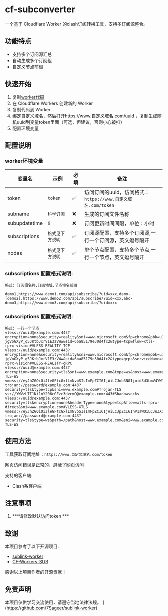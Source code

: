 # cf-subconverter


一个基于 Cloudflare Worker 的clash订阅转换工具，支持多订阅源整合。

## 功能特点

- 支持多个订阅源汇总
- 自动生成多个订阅组
- 自定义节点前缀

## 快速开始

1. 复制[worker代码](https://raw.githubusercontent.com/Zding89/cf-subconverter/refs/heads/main/worker.js)
2. 在 Cloudflare Workers 创建新的 Worker
3. 复制代码到 Worker
4. 绑定自定义域名，然后打开https://www.自定义域名.com/uuid ，复制生成随机uuid到变量token里面（可选，但建议，否则小心被扫）
5. 配置环境变量

## 配置说明

### worker环境变量
| 变量名 | 示例 | 必填 | 备注 | 
|-|-|-|-|
| token | `token` | ✅ | 访问订阅的uuid，访问格式：`https://www.自定义域名.com/token` | 
| subname | `科学订阅` | ❌ | 生成的订阅文件名称 | 
| subupdatetime | `6` | ❌ | 订阅更新时间间隔，单位：小时 |
| subscriptions | `格式见下方说明` | ✅ | 订阅源配置，支持多个订阅源,一行一个订阅源，英文逗号隔开
| nodes | `格式见下方说明` | ✅ | 单个节点配置，支持多个节点,一行一个节点，英文逗号隔开
### subscriptions 配置格式说明:
```
格式: 订阅组名称,订阅地址,节点命名前缀

demo1,https://www.demo1.com/api/subscribe/?uid=xxx,demo-
[demo2],https://www.demo2.com/api/subscribe/?uid=xxx,abc-
demo3,https://www.demo3.com/api/subscribe/?uid=xxx
```
### subscriptions 配置格式说明:
```
格式: 一行一个节点
vless://uuid@example.com:443?encryption=none&security=reality&sni=www.microsoft.com&fp=chrome&pbk=uJtl2VlB0MLClBXB-jgVoGXyP_q5JKtbJxrV1E3zVWw&sid=6ba85179e30d4fc2&type=tcp&flow=xtls-rprx-vision#VLESS-REALITY-TCP
vless://uuid@example.com:443?encryption=none&security=reality&sni=www.microsoft.com&fp=chrome&pbk=uJtl2VlB0MLClBXB-jgVoGXyP_q5JKtbJxrV1E3zVWw&sid=6ba85179e30d4fc2&type=grpc&serviceName=grpcservice&flow=xtls-rprx-vision#VLESS-REALITY-gRPC
vless://uuid@example.com:443?encryption=none&security=tls&sni=www.example.com&type=ws&host=www.example.com&path=%2Fpath#VLESS-TLS-WS
vmess://eyJhZGQiOiJleGFtcGxlLmNvbSIsImFpZCI6IjAiLCJob3N0Ijoid3d3LmV4YW1wbGUuY29tIiwiaWQiOiJ1dWlkIiwibmV0Ijoid3MiLCJwYXRoIjoiL3BhdGgiLCJwb3J0IjoiNDQzIiwicHMiOiJWTWVzcy1UTFMtV1MiLCJzY3kiOiJhdXRvIiwic25pIjoid3d3LmV4YW1wbGUuY29tIiwidGxzIjoidGxzIiwidHlwZSI6IiIsInYiOiIyIn0=
trojan://password@example.com:443?security=tls&type=tcp&sni=www.example.com#Trojan-TLS
ss://YWVzLTI1Ni1nY206cGFzc3dvcmQ@example.com:443#Shadowsocks
vless://uuid@example.com:443?security=tls&encryption=none&headerType=none&type=tcp&flow=xtls-rprx-direct&sni=www.example.com#VLESS-XTLS
vmess://eyJhZGQiOiJleGFtcGxlLmNvbSIsImFpZCI6IjAiLCJpZCI6InV1aWQiLCJuZXQiOiJncnBjIiwicGF0aCI6ImdycGNzZXJ2aWNlIiwicG9ydCI6IjQ0MyIsInBzIjoiVk1lc3MtVExTLWdSUEMiLCJzY3kiOiJhdXRvIiwic25pIjoid3d3LmV4YW1wbGUuY29tIiwidGxzIjoidGxzIiwidHlwZSI6Imd1biIsInYiOiIyIn0=
trojan://password@example.com:443?security=tls&type=ws&path=/path&host=www.example.com&sni=www.example.com#Trojan-TLS-WS
```
## 使用方法

工具获取订阅地址：`https://www.自定义域名.com/token`

网页访问错误是正常的，屏蔽了网页访问

支持的客户端:
- Clash系客户端

## 注意事项

1. ***请修改默认访问token ***

## 致谢

本项目参考了以下开源项目:

- [sublink-worker](https://github.com/7Sageer/sublink-worker)
- [CF-Workers-SUB](https://github.com/cmliu/CF-Workers-SUB)

感谢以上项目作者的开源贡献！

## 免责声明

本项目仅供学习交流使用，请遵守当地法律法规。
](https://github.com/7Sageer/sublink-worker)
